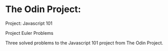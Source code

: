 # The Odin Project: 

Project: Javascript 101

Project Euler Problems

Three solved problems to the Javascript 101 project from The Odin Project.